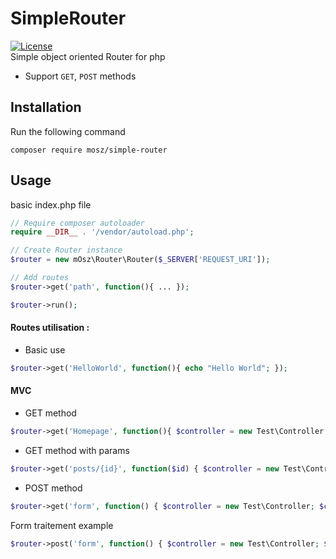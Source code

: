 # SimpleRouter
[![License](https://poser.pugx.org/izniburak/router/license.svg)](https://packagist.org/packages/mosz/simple-router)  
Simple object oriented Router for php 
- Support `GET`, `POST` methods

## Installation
Run the following command
```
composer require mosz/simple-router
```

## Usage
basic index.php file
```php
// Require composer autoloader
require __DIR__ . '/vendor/autoload.php';

// Create Router instance
$router = new mOsz\Router\Router($_SERVER['REQUEST_URI']);

// Add routes
$router->get('path', function(){ ... });

$router->run(); 
```
#### Routes utilisation :
- Basic use
```php
$router->get('HelloWorld', function(){ echo "Hello World"; });
```
#### MVC
- GET method
```php
$router->get('Homepage', function(){ $controller = new Test\Controller; $controller->index(); });
```

- GET method with params
```php
$router->get('posts/{id}', function($id) { $controller = new Test\Controller; $controller->posts($id); });
```

- POST method  
```php
$router->get('form', function() { $controller = new Test\Controller; $controller->form(); });
```
Form traitement example
```php
$router->post('form', function() { $controller = new Test\Controller; $controller->form(); });
```





